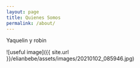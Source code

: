 ```yaml
---
layout: page
title: Quienes Somos
permalink: /about/
---
```


Yaquelin y robin


![useful image]({{ site.url }}/elianbebe/assets/images/20210102_085946.jpg)
